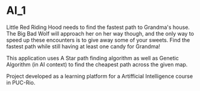 # AI_1

Little Red Riding Hood needs to find the fastest path to Grandma's house. 
The Big Bad Wolf will approach her on her way though, and the only way to
speed up these encounters is to give away some of your sweets.
Find the fastest path while still having at least one candy for Grandma!

This application uses A Star path finding algorithm as well as Genetic Algorithm (in AI context)
to find the cheapest path across the given map.

Project developed as a learning platform for a Artifficial Intelligence course in PUC-Rio.
